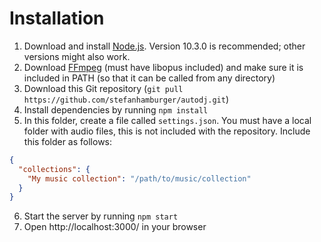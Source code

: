 # Installation

1. Download and install [Node.js](https://nodejs.org/en/download/current/). Version 10.3.0 is recommended; other versions might also work.
2. Download [FFmpeg](https://ffmpeg.org/download.html) (must have libopus included) and make sure it is included in PATH (so that it can be called from any directory)
3. Download this Git repository (`git pull https://github.com/stefanhamburger/autodj.git`)
4. Install dependencies by running `npm install`
5. In this folder, create a file called `settings.json`. You must have a local folder with audio files, this is not included with the repository. Include this folder as follows:
```json
{
  "collections": {
    "My music collection": "/path/to/music/collection"
  }
}
```
6. Start the server by running `npm start`
7. Open http://localhost:3000/ in your browser
